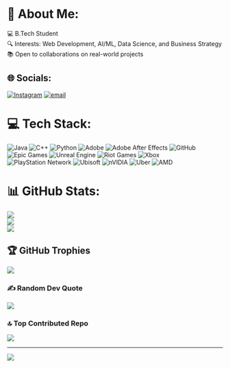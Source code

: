 # 💫 About Me:
💻 B.Tech Student <br>🔍 Interests: Web Development, AI/ML, Data Science, and Business Strategy <br>📚 Open to collaborations on real-world projects


## 🌐 Socials:
[![Instagram](https://img.shields.io/badge/Instagram-%23E4405F.svg?logo=Instagram&logoColor=white)](https://instagram.com/aslam_dqzzz) [![email](https://img.shields.io/badge/Email-D14836?logo=gmail&logoColor=white)](mailto:aslamhussainkj@gmail.com) 

# 💻 Tech Stack:
![Java](https://img.shields.io/badge/java-%23ED8B00.svg?style=plastic&logo=openjdk&logoColor=white) ![C++](https://img.shields.io/badge/c++-%2300599C.svg?style=plastic&logo=c%2B%2B&logoColor=white) ![Python](https://img.shields.io/badge/python-3670A0?style=plastic&logo=python&logoColor=ffdd54) ![Adobe](https://img.shields.io/badge/adobe-%23FF0000.svg?style=plastic&logo=adobe&logoColor=white) ![Adobe After Effects](https://img.shields.io/badge/Adobe%20After%20Effects-9999FF.svg?style=plastic&logo=Adobe%20After%20Effects&logoColor=white) ![GitHub](https://img.shields.io/badge/github-%23121011.svg?style=plastic&logo=github&logoColor=white) ![Epic Games](https://img.shields.io/badge/epicgames-%23313131.svg?style=plastic&logo=epicgames&logoColor=white) ![Unreal Engine](https://img.shields.io/badge/unrealengine-%23313131.svg?style=plastic&logo=unrealengine&logoColor=white) ![Riot Games](https://img.shields.io/badge/riotgames-D32936.svg?style=plastic&logo=riotgames&logoColor=white) ![Xbox](https://img.shields.io/badge/xbox-%23107C10.svg?style=plastic&logo=xbox&logoColor=white) ![PlayStation Network](https://img.shields.io/badge/PSN-%230070D1.svg?style=plastic&logo=Playstation&logoColor=white) ![Ubisoft](https://img.shields.io/badge/Ubisoft-%23F5F5F5.svg?style=plastic&logo=Ubisoft&logoColor=black) ![nVIDIA](https://img.shields.io/badge/nVIDIA-%2376B900.svg?style=plastic&logo=nVIDIA&logoColor=white) ![Uber](https://img.shields.io/badge/Uber-%23000000.svg?style=plastic&logo=Uber&logoColor=white) ![AMD](https://img.shields.io/badge/AMD-%23000000.svg?style=plastic&logo=amd&logoColor=white)
# 📊 GitHub Stats:
![](https://github-readme-stats.vercel.app/api?username=aslamhussainkj&theme=dark&hide_border=false&include_all_commits=false&count_private=false)<br/>
![](https://nirzak-streak-stats.vercel.app/?user=aslamhussainkj&theme=dark&hide_border=false)<br/>
![](https://github-readme-stats.vercel.app/api/top-langs/?username=aslamhussainkj&theme=dark&hide_border=false&include_all_commits=false&count_private=false&layout=compact)

## 🏆 GitHub Trophies
![](https://github-profile-trophy.vercel.app/?username=aslamhussainkj&theme=neon&no-frame=false&no-bg=false&margin-w=4)

### ✍️ Random Dev Quote
![](https://quotes-github-readme.vercel.app/api?type=horizontal&theme=tokyonight)

### 🔝 Top Contributed Repo
![](https://github-contributor-stats.vercel.app/api?username=aslamhussainkj&limit=5&theme=neon&combine_all_yearly_contributions=true)

---
[![](https://visitcount.itsvg.in/api?id=aslamhussainkj&icon=0&color=0)](https://visitcount.itsvg.in)

<!-- Proudly created with GPRM ( https://gprm.itsvg.in ) -->

